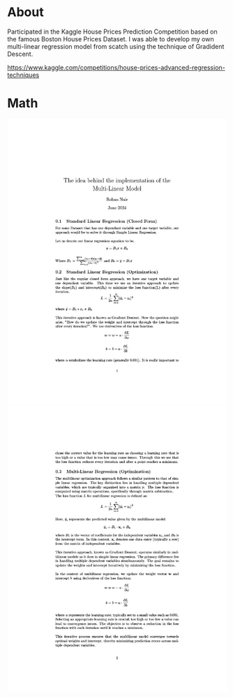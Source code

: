 # About 

Participated in the Kaggle House Prices Prediction Competition based on the famous Boston House Prices Dataset. I was able to develop my own multi-linear regression model from scatch using the technique of Gradident Descent. 

https://www.kaggle.com/competitions/house-prices-advanced-regression-techniques

# Math 

![Part1: Steps taken to create ML Model](1718993255605-3b71afd5-1d9a-44d5-9087-ce3a89e14b66_1.jpg?raw=true "Part1: Steps taken to create ML Model")
![Part1: Steps taken to create ML Model](1718993255605-3b71afd5-1d9a-44d5-9087-ce3a89e14b66_2.jpg?raw=true "Part1: Steps taken to create ML Model")
